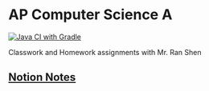# AP Computer Science A
[![Java CI with Gradle](https://github.com/twangodev/APCS/actions/workflows/gradle.yml/badge.svg)](https://github.com/twangodev/APCS/actions/workflows/gradle.yml)

Classwork and Homework assignments with Mr. Ran Shen
## [Notion Notes](https://twango.notion.site/AP-Computer-Science-96e8901e710445d5bbc5568b654759b0)
